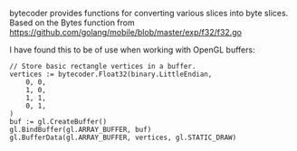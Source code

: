bytecoder provides functions for converting various slices into byte slices.
Based on the Bytes function from https://github.com/golang/mobile/blob/master/exp/f32/f32.go

I have found this to be of use when working with OpenGL buffers:
```
// Store basic rectangle vertices in a buffer.
vertices := bytecoder.Float32(binary.LittleEndian,
    0, 0,
    1, 0,
    1, 1,
    0, 1,
)
buf := gl.CreateBuffer()
gl.BindBuffer(gl.ARRAY_BUFFER, buf)
gl.BufferData(gl.ARRAY_BUFFER, vertices, gl.STATIC_DRAW)
```
